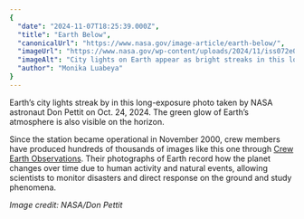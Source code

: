 ```yaml
---
{
  "date": "2024-11-07T18:25:39.000Z",
  "title": "Earth Below",
  "canonicalUrl": "https://www.nasa.gov/image-article/earth-below/",
  "imageUrl": "https://www.nasa.gov/wp-content/uploads/2024/11/iss072e097437orig.jpg",
  "imageAlt": "City lights on Earth appear as bright streaks in this long-exposure photo. Earth's atmosphere glows green on the horizon. Part of the International Space Station is visible at top right.",
  "author": "Monika Luabeya"
}
---
```


Earth’s city lights streak by in this long-exposure photo taken by NASA astronaut Don Pettit on Oct. 24, 2024. The green glow of Earth’s atmosphere is also visible on the horizon.

Since the station became operational in November 2000, crew members have produced hundreds of thousands of images like this one through [Crew Earth Observations](https://www.nasa.gov/mission_pages/station/research/station-science-101/earth-observation/). Their photographs of Earth record how the planet changes over time due to human activity and natural events, allowing scientists to monitor disasters and direct response on the ground and study phenomena.

_Image credit: NASA/Don Pettit_
